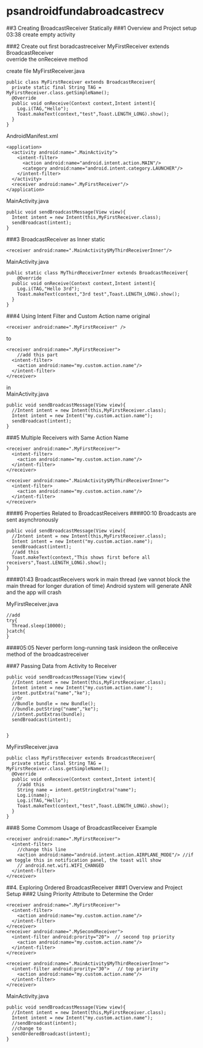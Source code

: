 # psandroidfundabroadcastrecv
##3 Creating BroadcastReceiver Statically
###1 Overview and Project setup
03:38 create empty activity


###2 Create out first boradcastreceiver
MyFirstReceiver extends BroadcastReceiver  
override the onReceieve method  

create file MyFirstReceiver.java
```
public class MyFirstReceiver extends BroadcastReceiver{
  private static final String TAG = MyFirstReceiver.class.getSimpleName();
  @Override
  public void onReceive(Context context,Intent intent){
    Log.i(TAG,"Hello");
    Toast.makeText(context,"test",Toast.LENGTH_LONG).show();
  }
}
```

AndroidManifest.xml
```
<application>
  <activity android:name=".MainActivity">
    <intent-filter>
      <action android:name="android.intent.action.MAIN"/>
      <category android:name="android.intent.category.LAUNCHER"/>
    </intent-filter>
  </activity>
  <receiver android:name=".MyFirstReceiver"/>
</application>
```


MainActivity.java
```
public void sendBroadcastMessage(View view){
  Intent intent = new Intent(this,MyFirstReceiver.class);
  sendBroadcast(intent);
}
```
###3 BroadcastReceiver as Inner static
```
<receiver android:name=".MainActivity$MyThirdReceiverInner"/>
```
MainActivity.java
```
public static class MyThirdReceiverInner extends BroadcastReceiver{
    @Override
  public void onReceive(Context context,Intent intent){
    Log.i(TAG,"Hello 3rd");
    Toast.makeText(context,"3rd test",Toast.LENGTH_LONG).show();
  }
}
```
###4 Using Intent Filter and Custom Action name
original
```
<receiver android:name=".MyFirstReceiver" />
```
to
```
<receiver android:name=".MyFirstReceiver">
    //add this part
  <intent-filter>
    <action android:name="my.custom.action.name"/>
  </intent-filter>
</receiver>
```
in  
MainActivity.java
```
public void sendBroadcastMessage(View view){
  //Intent intent = new Intent(this,MyFirstReceiver.class);
  Intent intent = new Intent("my.custom.action.name");
  sendBroadcast(intent);
}
```


###5 Multiple Receivers with Same Action Name
```
<receiver android:name=".MyFirstReceiver">
  <intent-filter>
    <action android:name="my.custom.action.name"/>
  </intent-filter>
</receiver>

<receiver android:name=".MainActivity$MyThirdReceiverInner">
  <intent-filter>
    <action android:name="my.custom.action.name"/>
  </intent-filter>
</receiver>
```
####6 Properties Related to BroadcastReceivers
####00:10
Broadcasts are sent asynchronously
```
public void sendBroadcastMessage(View view){
  //Intent intent = new Intent(this,MyFirstReceiver.class);
  Intent intent = new Intent("my.custom.action.name");
  sendBroadcast(intent);
  //add this
  Toast.makeText(context,"This shows first before all receivers",Toast.LENGTH_LONG).show();
}
```

####01:43
BroadcastReceivers work in main thread (we vannot block the main thread for longer duration of time)
Android system will generate ANR and the app will crash

MyFirstReceiver.java
```
//add
try{
  Thread.sleep(10000);
}catch{
}
```
####05:05
Never perform long-running task insideon the onReceive method of the broadcastreceiver


###7 Passing Data from Activity to Receiver
```
public void sendBroadcastMessage(View view){
  //Intent intent = new Intent(this,MyFirstReceiver.class);
  Intent intent = new Intent("my.custom.action.name");
  intent.putExtra("name","ke");
  //Or
  //Bundle bundle = new Bundle();
  //bundle.putString("name","ke");
  //intent.putExtras(bundle);
  sendBroadcast(intent);
  
 
}
```

MyFirstReceiver.java
```
public class MyFirstReceiver extends BroadcastReceiver{
  private static final String TAG = MyFirstReceiver.class.getSimpleName();
  @Override
  public void onReceive(Context context,Intent intent){
    //add this
    String name = intent.getStringExtra("name");
    Log.i(name);
    Log.i(TAG,"Hello");
    Toast.makeText(context,"test",Toast.LENGTH_LONG).show();
  }
}
```
###8 Some Commom Usage of BroadcastReceiver
Example
```
<receiver android:name=".MyFirstReceiver">
  <intent-filter>
    //change this line
    <action android:name="android.intent.action.AIRPLANE_MODE"/> //if we toggle this in notification panel, the toast will show
    // android.net.wifi.WIFI_CHANGED
  </intent-filter>
</receiver>
```




##4. Exploring Ordered BroadcastReceiver
###1 Overview and Project Setup
###2 Using Priority Attribute to Determine the Order
```
<receiver android:name=".MyFirstReceiver">
  <intent-filter>
    <action android:name="my.custom.action.name"/>
  </intent-filter>
</receiver>
<receiver android:name=".MySecondReceiver">
  <intent-filter android:prority="20">  // second top priority
    <action android:name="my.custom.action.name"/>
  </intent-filter>
</receiver>

<receiver android:name=".MainActivity$MyThirdReceiverInner">
  <intent-filter android:prority="30">   // top priority
    <action android:name="my.custom.action.name"/>
  </intent-filter>
</receiver>
```
MainActivity.java
```
public void sendBroadcastMessage(View view){
  //Intent intent = new Intent(this,MyFirstReceiver.class);
  Intent intent = new Intent("my.custom.action.name");
  //sendBroadcast(intent);
  //change to
  sendOrderedBroadcast(intent);
}
```

